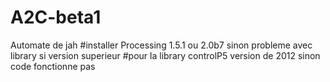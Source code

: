 # A2C-beta1
Automate de jah
#installer Processing 1.5.1 ou 2.0b7 sinon probleme avec library si version superieur
#pour la library controlP5 version de 2012 sinon code fonctionne pas
